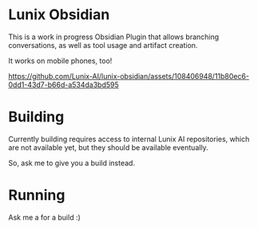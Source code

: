 # Lunix Obsidian

This is a work in progress Obsidian Plugin that allows branching conversations, as well as tool usage and artifact creation.

It works on mobile phones, too!

https://github.com/Lunix-AI/lunix-obsidian/assets/108406948/11b80ec6-0dd1-43d7-b66d-a534da3bd595

# Building
Currently building requires access to internal Lunix AI repositories, which are not available yet, but they should be available eventually.

So, ask me to give you a build instead.

# Running
Ask me a for a build :) 
